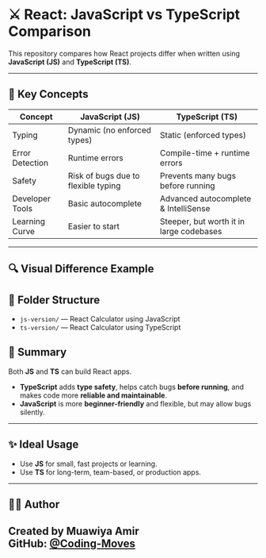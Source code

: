# ⚔️ React: JavaScript vs TypeScript Comparison

This repository compares how React projects differ when written using **JavaScript (JS)** and **TypeScript (TS)**.

---

## 🧠 Key Concepts

| Concept          | JavaScript (JS)                            | TypeScript (TS)                                 |
|------------------|--------------------------------------------|--------------------------------------------------|
| Typing           | Dynamic (no enforced types)                | Static (enforced types)                         |
| Error Detection  | Runtime errors                             | Compile-time + runtime errors                   |
| Safety           | Risk of bugs due to flexible typing        | Prevents many bugs before running               |
| Developer Tools  | Basic autocomplete                         | Advanced autocomplete & IntelliSense            |
| Learning Curve   | Easier to start                            | Steeper, but worth it in large codebases        |

---

## 🔍 Visual Difference Example
## 📁 Folder Structure

- `js-version/` — React Calculator using JavaScript
- `ts-version/` — React Calculator using TypeScript
## 📌 Summary

Both **JS** and **TS** can build React apps.

- **TypeScript** adds **type safety**, helps catch bugs **before running**, and makes code more **reliable and maintainable**.
- **JavaScript** is more **beginner-friendly** and flexible, but may allow bugs silently.

---

## ✨ Ideal Usage

- Use **JS** for small, fast projects or learning.
- Use **TS** for long-term, team-based, or production apps.

---

## 👨‍💻 Author

Created by **Muawiya Amir**  
GitHub: [@Coding-Moves](https://github.com/Coding-Moves)
---

